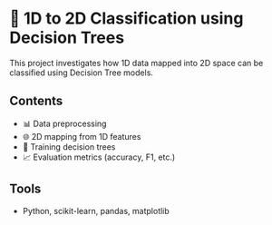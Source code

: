 # 🌳 1D to 2D Classification using Decision Trees

This project investigates how 1D data mapped into 2D space can be classified using Decision Tree models.

## Contents
- 📊 Data preprocessing
- 🌐 2D mapping from 1D features
- 🌳 Training decision trees
- 📈 Evaluation metrics (accuracy, F1, etc.)

## Tools
- Python, scikit-learn, pandas, matplotlib

